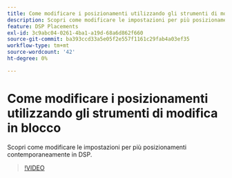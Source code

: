 ```yaml
---
title: Come modificare i posizionamenti utilizzando gli strumenti di modifica in blocco per DSP
description: Scopri come modificare le impostazioni per più posizionamenti contemporaneamente.
feature: DSP Placements
exl-id: 3c9abc04-0261-4ba1-a19d-68a6d862f660
source-git-commit: ba393ccd33a5e05f2e557f1161c29fab4a03ef35
workflow-type: tm+mt
source-wordcount: '42'
ht-degree: 0%

---
```


# Come modificare i posizionamenti utilizzando gli strumenti di modifica in blocco

Scopri come modificare le impostazioni per più posizionamenti contemporaneamente in DSP.

>[!VIDEO](https://video.tv.adobe.com/v/339205)


